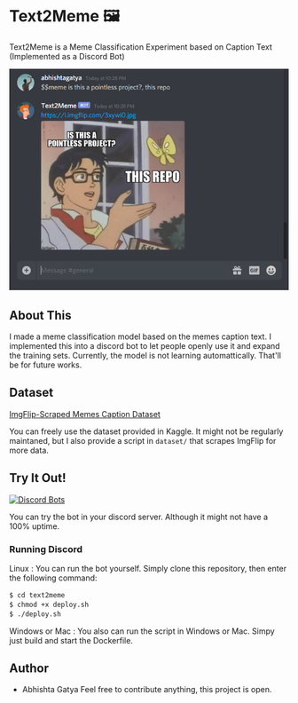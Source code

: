 # Text2Meme 🖼️ 
Text2Meme is a Meme Classification Experiment based on Caption Text (Implemented as a Discord Bot)

![](assets/docs/Preview.PNG)

## About This

I made a meme classification model based on the memes caption text. I implemented this into a discord bot to let people openly use it and expand the training sets. Currently, the model is not learning automattically. That'll be for future works.

## Dataset

[ImgFlip-Scraped Memes Caption Dataset](https://www.kaggle.com/abhishtagatya/imgflipscraped-memes-caption-dataset)

You can freely use the dataset provided in Kaggle. It might not be regularly maintaned, but I also provide a script in `dataset/` that scrapes ImgFlip for more data.

## Try It Out!

[![Discord Bots](https://top.gg/api/widget/691313752037130312.svg)](https://top.gg/bot/691313752037130312)

You can try the bot in your discord server. Although it might not have a 100% uptime.

### Running Discord

Linux :
You can run the bot yourself. Simply clone this repository, then enter the following command:
```sh
$ cd text2meme
$ chmod +x deploy.sh
$ ./deploy.sh
```

Windows or Mac :
You also can run the script in Windows or Mac. Simpy just build and start the Dockerfile.

## Author

- Abhishta Gatya
  Feel free to contribute anything, this project is open.


